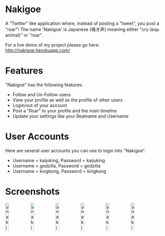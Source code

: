 # Nakigoe
A "Twitter" like application where, instead of posting a "tweet", you post a "roar"! The name 'Nakigoe' is Japanese (鳴き声) meaning either "cry (esp. animal)" or "roar". 

For a live demo of my project please go here: http://nakigoe.herokuapp.com/

# Features
"Nakigoe" has the following features:
<ul>
<li>Follow and Un-Follow users</li>
<li>View your profile as well as the profile of other users</li>
<li>Login/out of your account</li>
<li>Post a "Roar" to your profile and the main timeline</li>
<li>Update your settings like your Realname and Username</li>
</ul>

# User Accounts
Here are several user accounts you can use to login into "Nakigoe".
<ul>
<li>Username = kaijuking, Password = kaijuking</li>
<li>Username = godzilla, Password = godzilla</li>
<li>Username = kingkong, Password = kingkong</li>
</ul>

# Screenshots
<img src="https://cloud.githubusercontent.com/assets/17255794/14541750/4f4be9e2-0240-11e6-9de2-621eaaa4cabe.png" width="15%" alt='nakigoe login'></img>
<img src='https://cloud.githubusercontent.com/assets/17255794/14541783/820cdc38-0240-11e6-8f9c-4828cb2be46c.png' width="15%" alt='nakigoe timeline followers'></img>
<img src='https://cloud.githubusercontent.com/assets/17255794/14541784/84e5384c-0240-11e6-8136-680394b3a1ab.png' width="15%" alt='nakigoe timeline following'></img>
<img src='https://cloud.githubusercontent.com/assets/17255794/14541814/abf86cba-0240-11e6-9b7f-7627be55c243.png' width="15%" alt='nakigoe user profile'></img>
<img src='https://cloud.githubusercontent.com/assets/17255794/14541843/c6506d1a-0240-11e6-93b7-94be8349a81a.png' width="15%" alt='nakigoe other user profile'></img>
<img src='https://cloud.githubusercontent.com/assets/17255794/14541869/e1afa896-0240-11e6-959d-771a4d69e321.png' width="15%" alt='nakigoe all users'></img>
